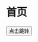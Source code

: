 <!DOCTYPE html>
<html lang="zh-CN">
<head>
    <meta charset="UTF-8">
    <meta http-equiv="X-UA-Compatible" content="IE=edge">
    <meta name="viewport" content="width=device-width, initial-scale=1.0">
    <title>中文首页</title>
</head>
<body>
    <h1>首页</h1>
    <button onclick="window.location.href='https://tntfish.github.io/zh-CN/home.html';">
        点击跳转
    </button>
</body>
</html>
